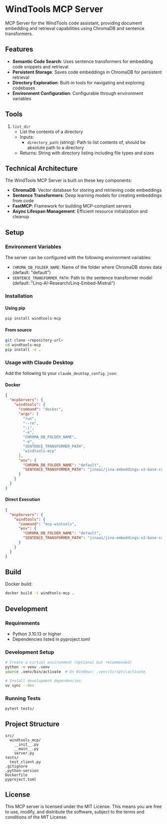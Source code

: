 # WindTools MCP Server

MCP Server for the WindTools code assistant, providing document embedding and retrieval capabilities using ChromaDB and sentence transformers.

## Features

- **Semantic Code Search**: Uses sentence transformers for embedding code snippets and retrieval
- **Persistent Storage**: Saves code embeddings in ChromaDB for persistent retrieval
- **Directory Exploration**: Built-in tools for navigating and exploring codebases
- **Environment Configuration**: Configurable through environment variables

## Tools

1. `list_dir`
   - List the contents of a directory
   - Inputs:
     - `directory_path` (string): Path to list contents of, should be absolute path to a directory
   - Returns: String with directory listing including file types and sizes

## Technical Architecture

The WindTools MCP Server is built on these key components:

- **ChromaDB**: Vector database for storing and retrieving code embeddings
- **Sentence Transformers**: Deep learning models for creating embeddings from code
- **FastMCP**: Framework for building MCP-compliant servers
- **Async Lifespan Management**: Efficient resource initialization and cleanup

## Setup

### Environment Variables

The server can be configured with the following environment variables:

- `CHROMA_DB_FOLDER_NAME`: Name of the folder where ChromaDB stores data (default: "default")
- `SENTENCE_TRANSFORMER_PATH`: Path to the sentence transformer model (default: "Linq-AI-Research/Linq-Embed-Mistral")

### Installation

#### Using pip

```bash
pip install windtools-mcp
```

#### From source

```bash
git clone <repository-url>
cd windtools-mcp
pip install -e .
```

### Usage with Claude Desktop

Add the following to your `claude_desktop_config.json`:

#### Docker

```json
{
  "mcpServers": { 
    "windtools": {
      "command": "docker",
      "args": [
        "run",
        "--rm",
        "-i",
        "-e",
        "CHROMA_DB_FOLDER_NAME",
        "-e",
        "SENTENCE_TRANSFORMER_PATH",
        "windtools-mcp"
      ],
      "env": {
        "CHROMA_DB_FOLDER_NAME": "default",
        "SENTENCE_TRANSFORMER_PATH": "jinaai/jina-embeddings-v2-base-code"
      }
    }
  }
}
```

#### Direct Execution

```json
{
  "mcpServers": {
    "windtools": {
      "command": "mcp-wintools",
      "env": {
        "CHROMA_DB_FOLDER_NAME": "default",
        "SENTENCE_TRANSFORMER_PATH": "jinaai/jina-embeddings-v2-base-code"
      }
    }
  }
}
```

## Build

Docker build:

```bash
docker build -t windtools-mcp .
```

## Development

### Requirements

- Python 3.10.13 or higher
- Dependencies listed in pyproject.toml

### Development Setup

```bash
# Create a virtual environment (optional but recommended)
python -m venv .venv
source .venv/bin/activate  # On Windows: .venv\Scripts\activate

# Install development dependencies
uv sync --dev
```

### Running Tests

```bash
pytest tests/
```

## Project Structure

```
src/
  windtools_mcp/
    __init__.py
    __main__.py
    server.py
tests/
  test_client.py
.gitignore
.python-version
Dockerfile
pyproject.toml
```

## License

This MCP server is licensed under the MIT License. This means you are free to use, modify, and distribute the software, subject to the terms and conditions of the MIT License.